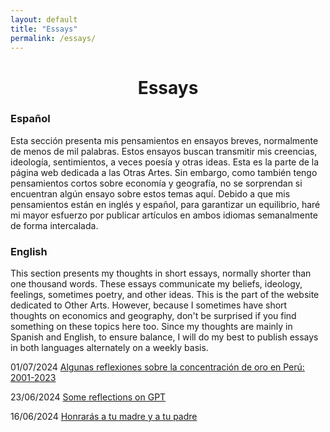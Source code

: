 ```yaml
---
layout: default
title: "Essays"
permalink: /essays/
---
```


<center> <h1>Essays</h1> </center>

### Español

Esta sección presenta mis pensamientos en ensayos breves, normalmente de menos de mil palabras. Estos ensayos buscan transmitir mis creencias, ideología, sentimientos, a veces poesía y otras ideas. Esta es la parte de la página web dedicada a las Otras Artes. Sin embargo, como también tengo pensamientos cortos sobre economía y geografía, no se sorprendan si encuentran algún ensayo sobre estos temas aquí. Debido a que mis pensamientos están en inglés y español, para garantizar un equilibrio, haré mi mayor esfuerzo por publicar artículos en ambos idiomas semanalmente de forma intercalada.

### English

This section presents my thoughts in short essays, normally shorter than one thousand words. These essays communicate my beliefs, ideology, feelings, sometimes poetry, and other ideas. This is the part of the website dedicated to Other Arts. However, because I sometimes have short thoughts on economics and geography, don't be surprised if you find something on these topics here too. Since my thoughts are mainly in Spanish and English, to ensure balance, I will do my best to publish essays in both languages alternately on a weekly basis.

01/07/2024 [Algunas reflexiones sobre la concentración de oro en Perú: 2001-2023](essays/3oro.md)

23/06/2024 [Some reflections on GPT](essays/2ongpt.md)

16/06/2024 [Honrarás a tu madre y a tu padre](essays/1madreypadre.md)
